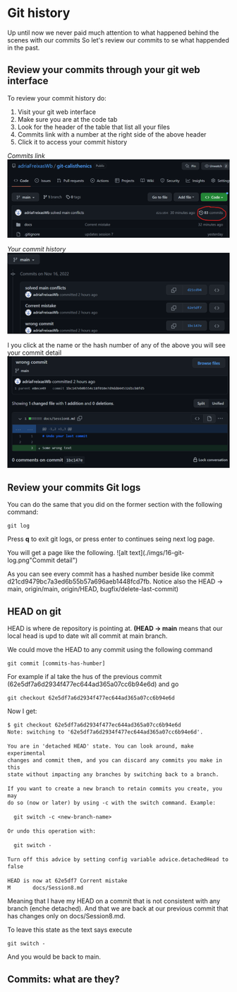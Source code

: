 # Git history

Up until now we never paid much attention to what happened behind the scenes with our commits
So let's review our commits to se what happended in the past.

## Review your commits through your git web interface

To review your commit history do:
1. Visit your git web interface
2. Make sure you are at the code tab
3. Look for the header of the table that list all your files
4. Commits link with a number at the right side of the above header
5. Click it to access your commit history

*Commits link*
![alt text](./imgs/13-review-commits-from-web-interface.png "Review commits from github")

*Your commit history*
![alt text](./imgs/14-commit-history.png "Review commit history")

I you click at the name or the hash number of any of the above you will see your commit detail
![alt text](./imgs/15-commit-detail.png "Commit detail")

## Review your commits Git logs

You can do the same that you did on the former section with the following command:
```
git log
```
Press **q** to exit git logs, or press enter to continues seing next log page.

You will get a page like the following.
![alt text](./imgs/16-git-log.png"Commit detail")

As you can see every commit has a hashed number beside like commit d21cd9479bc7a3ed6b55b57a696aeb1448fcd7fb. Notice also the HEAD -> main, origin/main, origin/HEAD, bugfix/delete-last-commit)

## HEAD on git 

HEAD is where de repository is pointing at. **(HEAD -> main** means that our local head is upd to date wit all commit at main branch.

We could move the HEAD to any commit using the following command
```
git commit [commits-has-humber]
```

For example if aI take the hus of the previous commit (62e5df7a6d2934f477ec644ad365a07cc6b94e6d) and go
```
git checkout 62e5df7a6d2934f477ec644ad365a07cc6b94e6d
```
Now I get:
```
$ git checkout 62e5df7a6d2934f477ec644ad365a07cc6b94e6d
Note: switching to '62e5df7a6d2934f477ec644ad365a07cc6b94e6d'.

You are in 'detached HEAD' state. You can look around, make experimental 
changes and commit them, and you can discard any commits you make in this
state without impacting any branches by switching back to a branch.      

If you want to create a new branch to retain commits you create, you may 
do so (now or later) by using -c with the switch command. Example:       

  git switch -c <new-branch-name>

Or undo this operation with:

  git switch -

Turn off this advice by setting config variable advice.detachedHead to false

HEAD is now at 62e5df7 Corrent mistake
M       docs/Session8.md
```

Meaning that I have my HEAD on a commit that is not consistent with any branch (enche detached). And that we are back at our previous commit that has changes only on docs/Session8.md.

To leave this state as the text says execute
```
git switch -
```

And you would be back to main.

## Commits: what are they?
